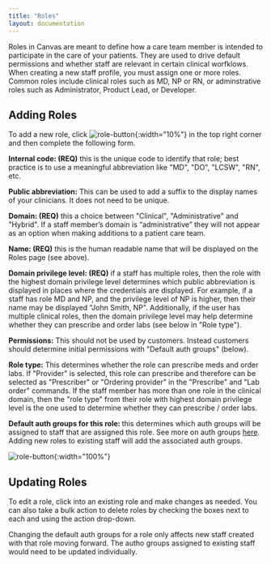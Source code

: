 ```yaml
---
title: "Roles"
layout: documentation
---
```

Roles in Canvas are meant to define how a care team member is intended to participate in the care of your patients. They are used to drive default permissions and whether staff are relevant in certain clinical worfklows. When creating a new staff profile, you must assign one or more roles. Common roles include clinical roles such as MD, NP or RN, or adminstrative roles such as Administrator, Product Lead, or Developer. 

## Adding Roles

To add a new role, click ![role-button](/assets/images/role-button.png){:width="10%"} in the top right corner and then complete the following form. 

<b> Internal code: (REQ)</b> this is the unique code to identify that role; best practice is to use a meaningful abbreviation like "MD", "DO", "LCSW", "RN", etc.

<b>Public abbreviation:</b>  This can be used to add a suffix to the display names of your clinicians. It does not need to be unique. 

<b>Domain: (REQ)</b> this a choice between "Clinical", "Administrative" and "Hybrid". If a staff member’s domain is “administrative” they will not appear as an option when making additions to a patient care team. 

<b>Name: (REQ)</b> this is the human readable name that will be displayed on the Roles page (see above).

<b>Domain privilege level: (REQ)</b> if a staff has multiple roles, then the role with the highest domain privilege level determines which public abbreviation is displayed in places where the credentials are displayed. For example, if a staff has role MD and NP, and the privilege level of NP is higher, then their name may be displayed "John Smith, NP". Additionally, if the user has multiple clinical roles, then the domain privilege level may help determine whether they can prescribe and order labs (see below in "Role type").

<b>Permissions:</b> This should not be used by customers. Instead customers should determine initial permissions with "Default auth groups" (below).

<b>Role type:</b> This determines whether the role can prescribe meds and order labs. If "Provider" is selected, this role can prescribe and therefore can be selected as "Prescriber" or "Ordering provider" in the "Prescribe" and "Lab order" commands. If the staff member has more than one role in the clinical domain, then the "role type" from their role with highest domain privilege level is the one used to determine whether they can prescribe / order labs.

<b>Default auth groups for this role: </b> this determines which auth groups will be assigned to staff that are assigned this role. See more on auth groups [here]({{site.baseurl}}/documentation/permissions). Adding new roles to existing staff will add the associated auth groups. 

![role-button](/assets/images/default-auth-groups.png){:width="100%"} 

## Updating Roles

To edit a role, click into an existing role and make changes as needed. You can also take a bulk action to delete roles by checking the boxes next to each and using the action drop-down. 

Changing the default auth groups for a role only affects new staff created with that role moving forward. The autho groups assigned to existing staff would need to be updated individually. 




